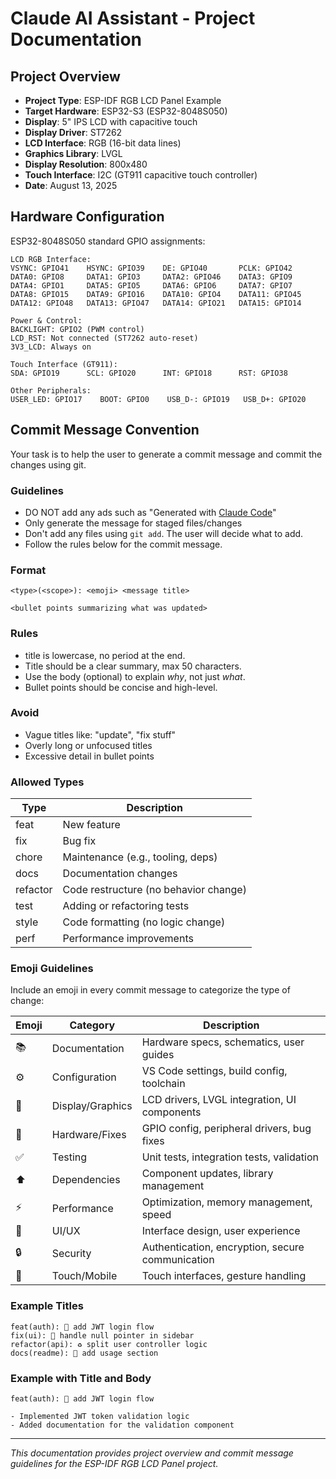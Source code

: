 # Claude AI Assistant - Project Documentation


## Project Overview
- **Project Type**: ESP-IDF RGB LCD Panel Example
- **Target Hardware**: ESP32-S3 (ESP32-8048S050)
- **Display**: 5" IPS LCD with capacitive touch
- **Display Driver**: ST7262
- **LCD Interface**: RGB (16-bit data lines)
- **Graphics Library**: LVGL
- **Display Resolution**: 800x480
- **Touch Interface**: I2C (GT911 capacitive touch controller)
- **Date**: August 13, 2025

## Hardware Configuration
ESP32-8048S050 standard GPIO assignments:
```
LCD RGB Interface:
VSYNC: GPIO41    HSYNC: GPIO39    DE: GPIO40       PCLK: GPIO42
DATA0: GPIO8     DATA1: GPIO3     DATA2: GPIO46    DATA3: GPIO9
DATA4: GPIO1     DATA5: GPIO5     DATA6: GPIO6     DATA7: GPIO7
DATA8: GPIO15    DATA9: GPIO16    DATA10: GPIO4    DATA11: GPIO45
DATA12: GPIO48   DATA13: GPIO47   DATA14: GPIO21   DATA15: GPIO14

Power & Control:
BACKLIGHT: GPIO2 (PWM control)
LCD_RST: Not connected (ST7262 auto-reset)
3V3_LCD: Always on

Touch Interface (GT911):
SDA: GPIO19      SCL: GPIO20      INT: GPIO18      RST: GPIO38

Other Peripherals:
USER_LED: GPIO17    BOOT: GPIO0    USB_D-: GPIO19   USB_D+: GPIO20
```

## Commit Message Convention

Your task is to help the user to generate a commit message and commit the changes using git.

### Guidelines

- DO NOT add any ads such as "Generated with [Claude Code](https://claude.ai/code)"
- Only generate the message for staged files/changes
- Don't add any files using `git add`. The user will decide what to add.
- Follow the rules below for the commit message.

### Format

```
<type>(<scope>): <emoji> <message title>

<bullet points summarizing what was updated>
```

### Rules

* title is lowercase, no period at the end.
* Title should be a clear summary, max 50 characters.
* Use the body (optional) to explain *why*, not just *what*.
* Bullet points should be concise and high-level.

### Avoid

* Vague titles like: "update", "fix stuff"
* Overly long or unfocused titles
* Excessive detail in bullet points

### Allowed Types

| Type     | Description                           |
| -------- | ------------------------------------- |
| feat     | New feature                           |
| fix      | Bug fix                               |
| chore    | Maintenance (e.g., tooling, deps)     |
| docs     | Documentation changes                 |
| refactor | Code restructure (no behavior change) |
| test     | Adding or refactoring tests           |
| style    | Code formatting (no logic change)     |
| perf     | Performance improvements              |

### Emoji Guidelines

Include an emoji in every commit message to categorize the type of change:

| Emoji | Category | Description |
| ----- | -------- | ----------- |
| 📚 | Documentation | Hardware specs, schematics, user guides |
| ⚙️ | Configuration | VS Code settings, build config, toolchain |
| 💄 | Display/Graphics | LCD drivers, LVGL integration, UI components |
| 🔧 | Hardware/Fixes | GPIO config, peripheral drivers, bug fixes |
| ✅ | Testing | Unit tests, integration tests, validation |
| ⬆️ | Dependencies | Component updates, library management |
| ⚡ | Performance | Optimization, memory management, speed |
| 🎨 | UI/UX | Interface design, user experience |
| 🔒 | Security | Authentication, encryption, secure communication |
| 📱 | Touch/Mobile | Touch interfaces, gesture handling |

### Example Titles

```
feat(auth): 🔑 add JWT login flow
fix(ui): 🐛 handle null pointer in sidebar
refactor(api): ♻️ split user controller logic
docs(readme): 📝 add usage section
```

### Example with Title and Body

```
feat(auth): 🔑 add JWT login flow

- Implemented JWT token validation logic
- Added documentation for the validation component
```

---
*This documentation provides project overview and commit message guidelines for the ESP-IDF RGB LCD Panel project.*
